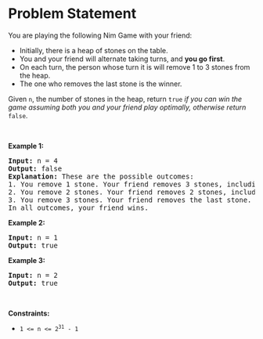 # Problem Statement

<p>You are playing the following Nim Game with your friend:</p>

<ul>
	<li>Initially, there is a heap of stones on the table.</li>
	<li>You and your friend will alternate taking turns, and <strong>you go first</strong>.</li>
	<li>On each turn, the person whose turn it is will remove 1 to 3 stones from the heap.</li>
	<li>The one who removes the last stone is the winner.</li>
</ul>

<p>Given <code>n</code>, the number of stones in the heap, return <code>true</code><em> if you can win the game assuming both you and your friend play optimally, otherwise return </em><code>false</code>.</p>

<p>&nbsp;</p>
<p><strong>Example 1:</strong></p>

<pre>
<strong>Input:</strong> n = 4
<strong>Output:</strong> false
<strong>Explanation:</strong> These are the possible outcomes:
1. You remove 1 stone. Your friend removes 3 stones, including the last stone. Your friend wins.
2. You remove 2 stones. Your friend removes 2 stones, including the last stone. Your friend wins.
3. You remove 3 stones. Your friend removes the last stone. Your friend wins.
In all outcomes, your friend wins.
</pre>

<p><strong>Example 2:</strong></p>

<pre>
<strong>Input:</strong> n = 1
<strong>Output:</strong> true
</pre>

<p><strong>Example 3:</strong></p>

<pre>
<strong>Input:</strong> n = 2
<strong>Output:</strong> true
</pre>

<p>&nbsp;</p>
<p><strong>Constraints:</strong></p>

<ul>
	<li><code>1 &lt;= n &lt;= 2<sup>31</sup> - 1</code></li>
</ul>
